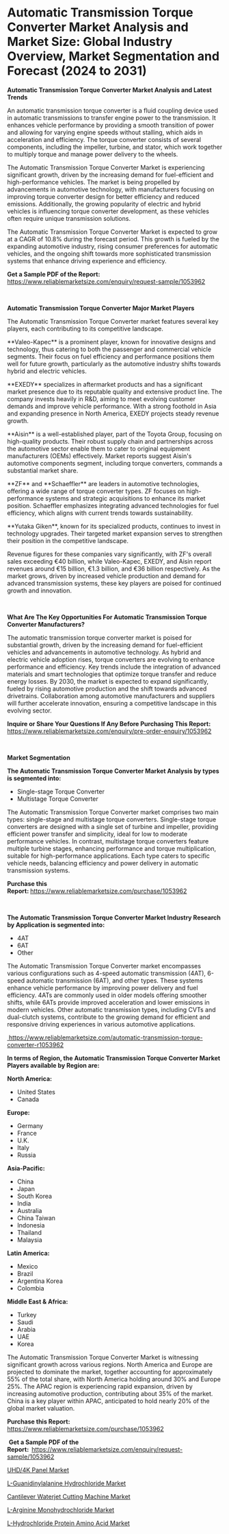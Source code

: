 <p><h1>Automatic Transmission Torque Converter Market Analysis and Market Size: Global Industry Overview, Market Segmentation and Forecast (2024 to 2031)</h1></p><p><strong>Automatic Transmission Torque Converter Market Analysis and Latest Trends</strong></p>
<p><p>An automatic transmission torque converter is a fluid coupling device used in automatic transmissions to transfer engine power to the transmission. It enhances vehicle performance by providing a smooth transition of power and allowing for varying engine speeds without stalling, which aids in acceleration and efficiency. The torque converter consists of several components, including the impeller, turbine, and stator, which work together to multiply torque and manage power delivery to the wheels.</p><p>The Automatic Transmission Torque Converter Market is experiencing significant growth, driven by the increasing demand for fuel-efficient and high-performance vehicles. The market is being propelled by advancements in automotive technology, with manufacturers focusing on improving torque converter design for better efficiency and reduced emissions. Additionally, the growing popularity of electric and hybrid vehicles is influencing torque converter development, as these vehicles often require unique transmission solutions.</p><p>The Automatic Transmission Torque Converter Market is expected to grow at a CAGR of 10.8% during the forecast period. This growth is fueled by the expanding automotive industry, rising consumer preferences for automatic vehicles, and the ongoing shift towards more sophisticated transmission systems that enhance driving experience and efficiency.</p></p>
<p><strong>Get a Sample PDF of the Report:&nbsp;</strong> <a href="https://www.reliablemarketsize.com/enquiry/request-sample/1053962?utm_campaign=1564&utm_medium=2&utm_source=Github&utm_content=ia&utm_term=02112024&utm_id=automatic-transmission-torque-converter">https://www.reliablemarketsize.com/enquiry/request-sample/1053962</a></p>
<p>&nbsp;</p>
<p><strong>Automatic Transmission Torque Converter Major Market Players</strong></p>
<p><p>The Automatic Transmission Torque Converter market features several key players, each contributing to its competitive landscape. </p><p>**Valeo-Kapec** is a prominent player, known for innovative designs and technology, thus catering to both the passenger and commercial vehicle segments. Their focus on fuel efficiency and performance positions them well for future growth, particularly as the automotive industry shifts towards hybrid and electric vehicles.</p><p>**EXEDY** specializes in aftermarket products and has a significant market presence due to its reputable quality and extensive product line. The company invests heavily in R&D, aiming to meet evolving customer demands and improve vehicle performance. With a strong foothold in Asia and expanding presence in North America, EXEDY projects steady revenue growth.</p><p>**Aisin** is a well-established player, part of the Toyota Group, focusing on high-quality products. Their robust supply chain and partnerships across the automotive sector enable them to cater to original equipment manufacturers (OEMs) effectively. Market reports suggest Aisin's automotive components segment, including torque converters, commands a substantial market share.</p><p>**ZF** and **Schaeffler** are leaders in automotive technologies, offering a wide range of torque converter types. ZF focuses on high-performance systems and strategic acquisitions to enhance its market position. Schaeffler emphasizes integrating advanced technologies for fuel efficiency, which aligns with current trends towards sustainability.</p><p>**Yutaka Giken**, known for its specialized products, continues to invest in technology upgrades. Their targeted market expansion serves to strengthen their position in the competitive landscape.</p><p>Revenue figures for these companies vary significantly, with ZF's overall sales exceeding €40 billion, while Valeo-Kapec, EXEDY, and Aisin report revenues around €15 billion, €1.3 billion, and €36 billion respectively. As the market grows, driven by increased vehicle production and demand for advanced transmission systems, these key players are poised for continued growth and innovation.</p></p>
<p>&nbsp;</p>
<p><strong>What Are The Key Opportunities For Automatic Transmission Torque Converter Manufacturers?</strong></p>
<p><p>The automatic transmission torque converter market is poised for substantial growth, driven by the increasing demand for fuel-efficient vehicles and advancements in automotive technology. As hybrid and electric vehicle adoption rises, torque converters are evolving to enhance performance and efficiency. Key trends include the integration of advanced materials and smart technologies that optimize torque transfer and reduce energy losses. By 2030, the market is expected to expand significantly, fueled by rising automotive production and the shift towards advanced drivetrains. Collaboration among automotive manufacturers and suppliers will further accelerate innovation, ensuring a competitive landscape in this evolving sector.</p></p>
<p><strong>Inquire or Share Your Questions If Any Before Purchasing This Report:</strong> <a href="https://www.reliablemarketsize.com/enquiry/pre-order-enquiry/1053962?utm_campaign=1564&utm_medium=2&utm_source=Github&utm_content=ia&utm_term=02112024&utm_id=automatic-transmission-torque-converter">https://www.reliablemarketsize.com/enquiry/pre-order-enquiry/1053962</a></p>
<p>&nbsp;</p>
<p><strong>Market Segmentation</strong></p>
<p><strong>The Automatic Transmission Torque Converter Market Analysis by types is segmented into:</strong></p>
<p><ul><li>Single-stage Torque Converter</li><li>Multistage Torque Converter</li></ul></p>
<p><p>The Automatic Transmission Torque Converter market comprises two main types: single-stage and multistage torque converters. Single-stage torque converters are designed with a single set of turbine and impeller, providing efficient power transfer and simplicity, ideal for low to moderate performance vehicles. In contrast, multistage torque converters feature multiple turbine stages, enhancing performance and torque multiplication, suitable for high-performance applications. Each type caters to specific vehicle needs, balancing efficiency and power delivery in automatic transmission systems.</p></p>
<p><strong>Purchase this Report:&nbsp;</strong><a href="https://www.reliablemarketsize.com/purchase/1053962?utm_campaign=1564&utm_medium=2&utm_source=Github&utm_content=ia&utm_term=02112024&utm_id=automatic-transmission-torque-converter">https://www.reliablemarketsize.com/purchase/1053962</a></p>
<p>&nbsp;</p>
<p><strong>The Automatic Transmission Torque Converter Market Industry Research by Application is segmented into:</strong></p>
<p><ul><li>4AT</li><li>6AT</li><li>Other</li></ul></p>
<p><p>The Automatic Transmission Torque Converter market encompasses various configurations such as 4-speed automatic transmission (4AT), 6-speed automatic transmission (6AT), and other types. These systems enhance vehicle performance by improving power delivery and fuel efficiency. 4ATs are commonly used in older models offering smoother shifts, while 6ATs provide improved acceleration and lower emissions in modern vehicles. Other automatic transmission types, including CVTs and dual-clutch systems, contribute to the growing demand for efficient and responsive driving experiences in various automotive applications.</p></p>
<p><a href="https://www.reliablemarketsize.com/automatic-transmission-torque-converter-r1053962?utm_campaign=1564&utm_medium=2&utm_source=Github&utm_content=ia&utm_term=02112024&utm_id=automatic-transmission-torque-converter">&nbsp;https://www.reliablemarketsize.com/automatic-transmission-torque-converter-r1053962</a></p>
<p><strong>In terms of Region, the Automatic Transmission Torque Converter Market Players available by Region are:</strong></p>
<p>
    <p> <strong> North America: </strong>
        <ul>
            <li>United States</li>
            <li>Canada</li>
        </ul>
        </p> 
    <p> <strong> Europe: </strong>
        <ul>
            <li>Germany</li>
            <li>France</li>
            <li>U.K.</li>
            <li>Italy</li>
            <li>Russia</li>
        </ul>
        </p> 
    <p> <strong> Asia-Pacific: </strong>
        <ul>
            <li>China</li>
            <li>Japan</li>
            <li>South Korea</li>
            <li>India</li>
            <li>Australia</li>
            <li>China Taiwan</li>
            <li>Indonesia</li>
            <li>Thailand</li>
            <li>Malaysia</li>
        </ul>
        </p> 
    <p> <strong> Latin America: </strong>
        <ul>
            <li>Mexico</li>
            <li>Brazil</li>
            <li>Argentina Korea</li>
            <li>Colombia</li>
        </ul>
        </p> 
    <p> <strong> Middle East & Africa: </strong>
        <ul>
            <li>Turkey</li>
            <li>Saudi</li>
            <li>Arabia</li>
            <li>UAE</li>
            <li>Korea</li>
        </ul>
    </p>
    </p>
<p><p>The Automatic Transmission Torque Converter Market is witnessing significant growth across various regions. North America and Europe are projected to dominate the market, together accounting for approximately 55% of the total share, with North America holding around 30% and Europe 25%. The APAC region is experiencing rapid expansion, driven by increasing automotive production, contributing about 35% of the market. China is a key player within APAC, anticipated to hold nearly 20% of the global market valuation.</p></p>
<p><strong>Purchase this Report: </strong><a href="https://www.reliablemarketsize.com/purchase/1053962?utm_campaign=1564&utm_medium=2&utm_source=Github&utm_content=ia&utm_term=02112024&utm_id=automatic-transmission-torque-converter">https://www.reliablemarketsize.com/purchase/1053962</a></p>
<p>&nbsp;<strong>Get a Sample PDF of the Report:&nbsp;&nbsp;</strong><a href="https://www.reliablemarketsize.com/enquiry/request-sample/1053962?utm_campaign=1564&utm_medium=2&utm_source=Github&utm_content=ia&utm_term=02112024&utm_id=automatic-transmission-torque-converter">https://www.reliablemarketsize.com/enquiry/request-sample/1053962</a></p>
<p><strong></strong></p>
<p><p><a href="https://www.linkedin.com/pulse/uhd4k-panel-ecosystem-mapping-innovation-value-chains-2024-2031-4abwf?utm_campaign=1564&utm_medium=2&utm_source=Github&utm_content=ia&utm_term=02112024&utm_id=automatic-transmission-torque-converter">UHD/4K Panel Market</a></p><p><a href="https://www.linkedin.com/pulse/top-trends-transforming-l-guanidinylalanine-hydrochloride-market-mz3bc?utm_campaign=1564&utm_medium=2&utm_source=Github&utm_content=ia&utm_term=02112024&utm_id=automatic-transmission-torque-converter">L-Guanidinylalanine Hydrochloride Market</a></p><p><a href="https://www.linkedin.com/pulse/cantilever-waterjet-cutting-machine-market-global-regional-na3uc?utm_campaign=1564&utm_medium=2&utm_source=Github&utm_content=ia&utm_term=02112024&utm_id=automatic-transmission-torque-converter">Cantilever Waterjet Cutting Machine Market</a></p><p><a href="https://www.linkedin.com/pulse/l-arginine-monohydrochloride-market-overview-regional-outlook-cmq2c?utm_campaign=1564&utm_medium=2&utm_source=Github&utm_content=ia&utm_term=02112024&utm_id=automatic-transmission-torque-converter">L-Arginine Monohydrochloride Market</a></p><p><a href="https://www.linkedin.com/pulse/regional-adaptations-global-l-hydrochloride-protein-amino-acid-5ewxc?utm_campaign=1564&utm_medium=2&utm_source=Github&utm_content=ia&utm_term=02112024&utm_id=automatic-transmission-torque-converter">L-Hydrochloride Protein Amino Acid Market</a></p></p>